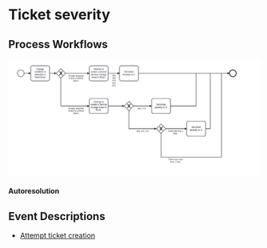 # Ticket severity

## Process Workflows

![](../../images/6-tickets-severity.png)

#### Autoresolution
## Event Descriptions
* [Attempt ticket creation ](../services/service-outage-monitor/actions/outage_monitoring/_attempt_ticket_creation.md)
